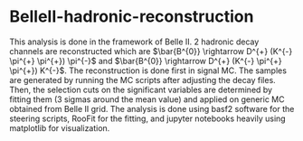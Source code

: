 # BelleII-hadronic-reconstruction

This analysis is done in the framework of Belle II. 2 hadronic decay channels are reconstructed which are $\bar{B^{0}} \rightarrow D^{+} (K^{-} \pi^{+} \pi^{+}) \pi^{-}$ and $\bar{B^{0}} \rightarrow D^{+} (K^{-} \pi^{+} \pi^{+}) K^{-}$. The reconstruction is done first in signal MC. The samples are generated by running the MC scripts after adjusting the decay files. Then, the selection cuts on the significant variables are determined by fitting them (3 sigmas around the mean value) and applied on generic MC obtained from Belle II grid. The  analysis is done using basf2 software for the steering scripts, RooFit for the fitting, and jupyter notebooks heavily using matplotlib for visualization. 
